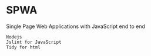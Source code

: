 # SPWA
Single Page Web Applications with JavaScript end to end

~~~~~~~Tools~~~~~~~
Nodejs
Jslint for JavaScript
Tidy for html
